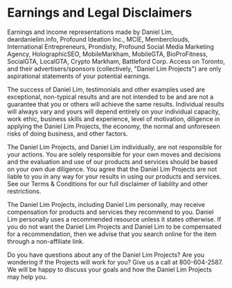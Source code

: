 # Earnings and Legal Disclaimers

Earnings and income representations made by Daniel Lim, deardanielim.info, Profound Ideation Inc., MCIE, Memberclouds, International Entrepreneurs, Prondisty, Profound Social Media Marketing Agency, HolographicSEO, MobileMarkham, MobileGTA, BioProFitness, SocialGTA, LocalGTA, Crypto Markham, Battleford Corp. Access on Toronto, and their advertisers/sponsors (collectively, "Daniel Lim Projects") are only aspirational statements of your potential earnings. 

The success of Daniel Lim, testimonials and other examples used are exceptional, non-typical results and are not intended to be and are not a guarantee that you or others will achieve the same results. Individual results will always vary and yours will depend entirely on your individual capacity, work ethic, business skills and experience, level of motivation, diligence in applying the Daniel Lim Projects, the economy, the normal and unforeseen risks of doing business, and other factors.

The Daniel Lim Projects, and Daniel Lim individually, are not responsible for your actions. You are solely responsible for your own moves and decisions and the evaluation and use of our products and services should be based on your own due diligence. You agree that the Daniel Lim Projects are not liable to you in any way for your results in using our products and services. See our Terms & Conditions for our full disclaimer of liability and other restrictions.

The Daniel Lim Projects, including Daniel Lim personally, may receive compensation for products and services they recommend to you. Daniel Lim personally uses a recommended resource unless it states otherwise. If you do not want the Daniel Lim Projects and Daniel Lim to be compensated for a recommendation, then we advise that you search online for the item through a non-affiliate link.

Do you have questions about any of the Daniel Lim Projects? Are you wondering if the Projects will work for you? Give us a call at 800-604-2587. We will be happy to discuss your goals and how the Daniel Lim Projects may help you. 